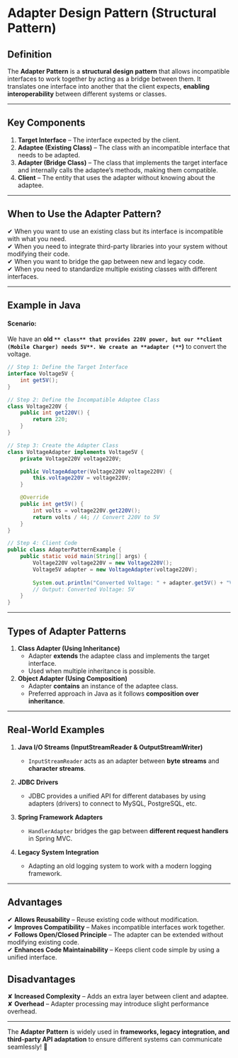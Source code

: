 # Adapter Design Pattern (Structural Pattern)

## **Definition**

The **Adapter Pattern** is a **structural design pattern** that allows incompatible interfaces to work together by acting as a bridge between them. It translates one interface into another that the client expects, **enabling interoperability** between different systems or classes.

---

## **Key Components**

1. **Target Interface** – The interface expected by the client.
2. **Adaptee (Existing Class)** – The class with an incompatible interface that needs to be adapted.
3. **Adapter (Bridge Class)** – The class that implements the target interface and internally calls the adaptee’s methods, making them compatible.
4. **Client** – The entity that uses the adapter without knowing about the adaptee.

---

## **When to Use the Adapter Pattern?**

✔ When you want to use an existing class but its interface is incompatible with what you need.\
✔ When you need to integrate third-party libraries into your system without modifying their code.\
✔ When you want to bridge the gap between new and legacy code.\
✔ When you need to standardize multiple existing classes with different interfaces.

---

## **Example in Java**

#### **Scenario:**

We have an **old **``** class** that provides 220V power, but our **client (Mobile Charger) needs 5V**. We create an **adapter (**``**)** to convert the voltage.

```java
// Step 1: Define the Target Interface
interface Voltage5V {
    int get5V();
}

// Step 2: Define the Incompatible Adaptee Class
class Voltage220V {
    public int get220V() {
        return 220;
    }
}

// Step 3: Create the Adapter Class
class VoltageAdapter implements Voltage5V {
    private Voltage220V voltage220V;

    public VoltageAdapter(Voltage220V voltage220V) {
        this.voltage220V = voltage220V;
    }

    @Override
    public int get5V() {
        int volts = voltage220V.get220V();
        return volts / 44; // Convert 220V to 5V
    }
}

// Step 4: Client Code
public class AdapterPatternExample {
    public static void main(String[] args) {
        Voltage220V voltage220V = new Voltage220V();
        Voltage5V adapter = new VoltageAdapter(voltage220V);
        
        System.out.println("Converted Voltage: " + adapter.get5V() + "V");
        // Output: Converted Voltage: 5V
    }
}
```

---

## **Types of Adapter Patterns**

1. **Class Adapter (Using Inheritance)**
   - Adapter **extends** the adaptee class and implements the target interface.
   - Used when multiple inheritance is possible.
2. **Object Adapter (Using Composition)**
   - Adapter **contains** an instance of the adaptee class.
   - Preferred approach in Java as it follows **composition over inheritance**.

---

## **Real-World Examples**

1. **Java I/O Streams (InputStreamReader & OutputStreamWriter)**

   - `InputStreamReader` acts as an adapter between **byte streams** and **character streams**.

2. **JDBC Drivers**

   - JDBC provides a unified API for different databases by using adapters (drivers) to connect to MySQL, PostgreSQL, etc.

3. **Spring Framework Adapters**

   - `HandlerAdapter` bridges the gap between **different request handlers** in Spring MVC.

4. **Legacy System Integration**

   - Adapting an old logging system to work with a modern logging framework.

---

## **Advantages**

✔ **Allows Reusability** – Reuse existing code without modification.\
✔ **Improves Compatibility** – Makes incompatible interfaces work together.\
✔ **Follows Open/Closed Principle** – The adapter can be extended without modifying existing code.\
✔ **Enhances Code Maintainability** – Keeps client code simple by using a unified interface.

## **Disadvantages**

✘ **Increased Complexity** – Adds an extra layer between client and adaptee.\
✘ **Overhead** – Adapter processing may introduce slight performance overhead.

---

The **Adapter Pattern** is widely used in **frameworks, legacy integration, and third-party API adaptation** to ensure different systems can communicate seamlessly! 🚀

